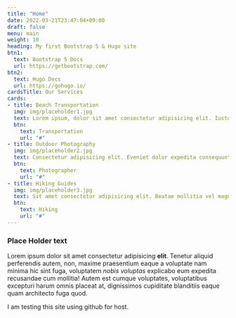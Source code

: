 ```yaml
---
title: "Home"
date: 2022-03-21T23:47:04+09:00
draft: false
menu: main
weight: 10
heading: My first Bootstrap 5 & Hugo site
btn1:
  text: Bootstrap 5 Docs
  url: https://getbootstrap.com/
btn2:
  text: Hugo Docs
  url: https://gohugo.io/
cardsTitle: Our Services
cards:
- title: Beach Transportation
  img: img/placeholder1.jpg
  text: Lorem ipsum, dolor sit amet consectetur adipisicing elit. Iusto qui est possimus deleniti nostrum maiores.
  btn: 
    text: Transportation
    url: "#"
- title: Outdoor Photography
  img: img/placeholder2.jpg
  text: Consectetur adipisicing elit. Eveniet dolor expedita consequuntur dolore exercitationem sequi voluptatum illo aliquam tenetur enim.
  btn: 
    text: Photographer
    url: "#"
- title: Hiking Guides
  img: img/placeholder3.jpg
  text: Sit amet consectetur adipisicing elit. Beatae mollitia vel magni necessitatibus autem rerum officiis quasi officia dolorem enim. Est corrupti tenetur nobis fugit asperiores, labore sint repudiandae perferendis.
  btn: 
    text: Hiking
    url: "#"
---  
```

### Place Holder text
Lorem ipsum dolor sit amet consectetur adipisicing **elit**. Tenetur aliquid perferendis autem, non, maxime praesentium eaque a voluptate nam minima hic sint fuga, voluptatem *nobis voluptas* explicabo eum expedita recusandae cum mollitia! Autem est cumque voluptates, voluptatibus excepturi harum omnis placeat at, dignissimos cupiditate blanditiis eaque quam architecto fuga quod.

I am testing this site using github for host.
